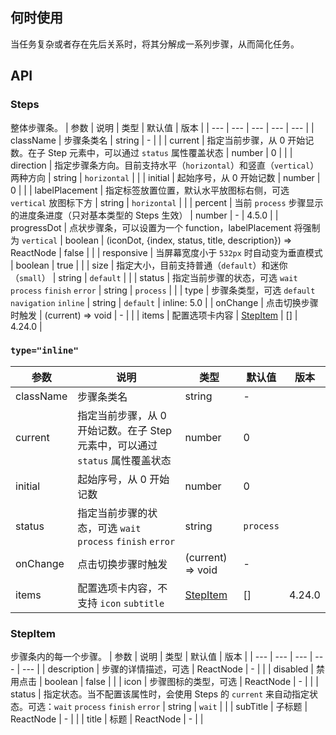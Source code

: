 ## 何时使用
当任务复杂或者存在先后关系时，将其分解成一系列步骤，从而简化任务。
## API
### Steps
整体步骤条。
| 参数 | 说明 | 类型 | 默认值 | 版本 |
| --- | --- | --- | --- | --- |
| className | 步骤条类名 | string | - |  |
| current | 指定当前步骤，从 0 开始记数。在子 Step 元素中，可以通过 `status` 属性覆盖状态 | number | 0 |  |
| direction | 指定步骤条方向。目前支持水平（`horizontal`）和竖直（`vertical`）两种方向 | string | `horizontal` |  |
| initial | 起始序号，从 0 开始记数 | number | 0 |  |
| labelPlacement | 指定标签放置位置，默认水平放图标右侧，可选 `vertical` 放图标下方 | string | `horizontal` |  |
| percent | 当前 `process` 步骤显示的进度条进度（只对基本类型的 Steps 生效） | number | - | 4.5.0 |
| progressDot | 点状步骤条，可以设置为一个 function，labelPlacement 将强制为 `vertical` | boolean \| (iconDot, {index, status, title, description}) => ReactNode | false |  |
| responsive | 当屏幕宽度小于 `532px` 时自动变为垂直模式 | boolean | true |  |
| size | 指定大小，目前支持普通（`default`）和迷你（`small`） | string | `default` |  |
| status | 指定当前步骤的状态，可选 `wait` `process` `finish` `error` | string | `process` |  |
| type | 步骤条类型，可选 `default` `navigation` `inline` | string | `default` | inline: 5.0 |
| onChange | 点击切换步骤时触发 | (current) => void | - |  |
| items | 配置选项卡内容 | [StepItem](#stepitem) | [] | 4.24.0 |
### `type="inline"`
| 参数 | 说明 | 类型 | 默认值 | 版本 |
| --- | --- | --- | --- | --- |
| className | 步骤条类名 | string | - |  |
| current | 指定当前步骤，从 0 开始记数。在子 Step 元素中，可以通过 `status` 属性覆盖状态 | number | 0 |  |
| initial | 起始序号，从 0 开始记数 | number | 0 |  |
| status | 指定当前步骤的状态，可选 `wait` `process` `finish` `error` | string | `process` |  |
| onChange | 点击切换步骤时触发 | (current) => void | - |  |
| items | 配置选项卡内容，不支持 `icon` `subtitle` | [StepItem](#stepitem) | [] | 4.24.0 |
### StepItem
步骤条内的每一个步骤。
| 参数 | 说明 | 类型 | 默认值 | 版本 |
| --- | --- | --- | --- | --- |
| description | 步骤的详情描述，可选 | ReactNode | - |  |
| disabled | 禁用点击 | boolean | false |  |
| icon | 步骤图标的类型，可选 | ReactNode | - |  |
| status | 指定状态。当不配置该属性时，会使用 Steps 的 `current` 来自动指定状态。可选：`wait` `process` `finish` `error` | string | `wait` |  |
| subTitle | 子标题 | ReactNode | - |  |
| title | 标题 | ReactNode | - |  |
